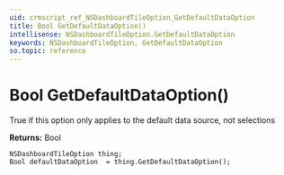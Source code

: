 ```yaml
---
uid: crmscript_ref_NSDashboardTileOption_GetDefaultDataOption
title: Bool GetDefaultDataOption()
intellisense: NSDashboardTileOption.GetDefaultDataOption
keywords: NSDashboardTileOption, GetDefaultDataOption
so.topic: reference
---
```


# Bool GetDefaultDataOption()

True if this option only applies to the default data source, not selections

**Returns:** Bool

```crmscript
NSDashboardTileOption thing;
Bool defaultDataOption  = thing.GetDefaultDataOption();
```

